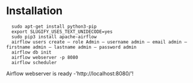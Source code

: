 
# Installation
```
  sudo apt-get install python3-pip
  export SLUGIFY_USES_TEXT_UNIDECODE=yes
  sudo pip3 install apache-airflow
  airflow users create — role Admin — username admin — email admin — firstname admin — lastname admin — password admin
  airflow db init
  airflow webserver -p 8080
  airflow scheduler
```
Airflow webserver is ready -’http://localhost:8080/’!

